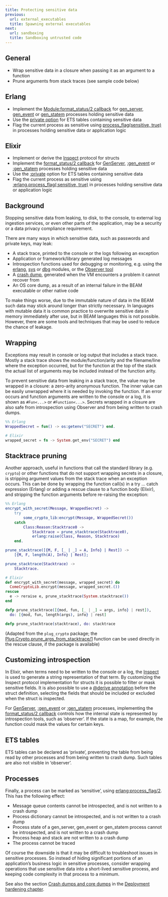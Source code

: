```yaml
---
title: Protecting sensitive data
previous:
  url: external_executables
  title: Spawning external executables
next:
  url: sandboxing
  title: Sandboxing untrusted code
---
```


## General

* Wrap sensitive data in a closure when passing it as an argument to a function
* Prune arguments from stack traces (see sample code below)

## Erlang

* Implement the [Module:format_status/2 callback](https://erlang.org/doc/man/gen_server.html#Module:format_status-2) for [gen_server](https://erlang.org/doc/man/gen_server.html), [gen_event](https://erlang.org/doc/man/gen_event.html) or [gen_statem](https://erlang.org/doc/man/gen_statem.html) processes holding sensitive data
* Use the [private option](https://erlang.org/doc/man/ets.html#new-2) for ETS tables containing sensitive data
* Flag the current process as sensitive using [process_flag(sensitive, true)](https://erlang.org/doc/man/erlang.html#process_flag-2) in processes holding sensitive data or application logic

##  Elixir

* Implement or derive the [Inspect](https://hexdocs.pm/elixir/Inspect.html) protocol for structs
* Implement the [format_status/2 callback](https://hexdocs.pm/elixir/GenServer.html#c:format_status/2) for [GenServer](https://hexdocs.pm/elixir/GenServer.html), [:gen_event](https://erlang.org/doc/man/gen_event.html) or [:gen_statem](https://erlang.org/doc/man/gen_statem.html) processes holding sensitive data
* Use the [:private](https://erlang.org/doc/man/ets.html#new-2) option for ETS tables containing sensitive data
* Flag the current process as sensitive using [:erlang.process_flag(:sensitive, true)](https://erlang.org/doc/man/erlang.html#process_flag-2) in processes holding sensitive data or application logic

## Background

Stopping sensitive data from leaking, to disk, to the console, to external log ingestion services, or even other parts of the application, may be a security or a data privacy compliance requirement.

There are many ways in which sensitive data, such as passwords and private keys, may leak:

* A stack trace, printed to the console or the logs following an exception
* Application or framework/library generated log messages
* Introspection functions used for debugging or monitoring, e.g. using the [erlang](https://erlang.org/doc/man/erlang.html), [sys](https://erlang.org/doc/man/sys.html) or [dbg](https://erlang.org/doc/man/dbg.html) modules, or the [Observer tool](https://erlang.org/doc/man/observer.html)
* A [crash dump](https://erlang.org/doc/apps/erts/crash_dump.html), generated when the VM encounters a problem it cannot recover from
* An OS core dump, as a result of an internal failure in the BEAM executable or other native code

To make things worse, due to the immutable nature of data in the BEAM such data may stick around longer than strictly necessary. In languages with mutable data it is common practice to overwrite sensitive data in memory immediately after use, but in BEAM languages this is not possible. However, there are some tools and techniques that may be used to reduce the chance of leakage.

## Wrapping

Exceptions may result in console or log output that includes a stack trace. Mostly a stack trace shows the module/function/arity and the filename/line where the exception occurred, but for the function at the top of the stack the actual list of arguments may be included instead of the function arity.

To prevent sensitive data from leaking in a stack trace, the value may be wrapped in a closure: a zero-arity anonymous function. The inner value can be easily unwrapped where it is needed by invoking the function. If an error occurs and function arguments are written to the console or a log, it is shown as `#Fun<...>` or `#Function<...>`. Secrets wrapped in a closure are also safe from introspection using Observer and from being written to crash dumps.

```erlang
%% Erlang
WrappedSecret = fun() -> os:getenv("SECRET") end.
```

```elixir
# Elixir
wrapped_secret = fn -> System.get_env("SECRET") end
```

## Stacktrace pruning

Another approach, useful in functions that call the standard library (e.g. `crypto`) or other functions that do not support wrapping secrets in a closure, is stripping argument values from the stack trace when an exception occurs. This can be done by wrapping the function call(s) in a try ... catch expression (Erlang) or adding a rescue clause to a function body (Elixir), and stripping the function arguments before re-raising the exception:

```erlang
%% Erlang
encrypt_with_secret(Message, WrappedSecret) ->
    try
        some_crypto_lib:encrypt(Message, WrappedSecret())
    catch
        Class:Reason:Stacktrace0 ->
            Stacktrace = prune_stacktrace(Stacktrace0),
            erlang:raise(Class, Reason, Stacktrace)
    end.

prune_stacktrace([{M, F, [_ | _] = A, Info} | Rest]) ->
    [{M, F, length(A), Info} | Rest];

prune_stacktrace(Stacktrace) ->
    Stacktrace.
```

```elixir
# Elixir
def encrypt_with_secret(message, wrapped_secret) do
  ComeCryptoLib.encrypt(message, wrapped_secret.())
rescue
  e -> reraise e, prune_stacktrace(System.stacktrace())
end

defp prune_stacktrace([{mod, fun, [_ | _] = args, info} | rest]),
  do: [{mod, fun, length(args), info} | rest]

defp prune_stacktrace(stacktrace), do: stacktrace
```

(Adapted from the `plug_crypto` package; the [Plug.Crypto.prune_args_from_stacktrace/1](https://github.com/elixir-plug/plug_crypto/blob/v1.0.0/lib/plug/crypto.ex#L11-L21) function can be used directly in the rescue clause, if the package is available)

## Customizing introspection

In Elixir, when terms need to be written to the console or a log, the [Inspect](https://hexdocs.pm/elixir/Inspect.html) is used to generate a string representation of that term. By customizing the Inspect protocol implementation for structs it is possible to filter or mask sensitive fields. It is also possible to use a [@derive annotation](https://hexdocs.pm/elixir/Inspect.html#module-deriving) before the struct definition, selecting the fields that should be included or excluded when the struct is inspected.

For [GenServer](https://hexdocs.pm/elixir/GenServer.html), [:gen_event](https://erlang.org/doc/man/gen_event.html) or [:gen_statem](https://erlang.org/doc/man/gen_statem.html) processes, implementing the [format_status/2 callback](https://hexdocs.pm/elixir/GenServer.html#c:format_status/2) controls how the internal state is represented by introspection tools, such as ‘observer’. If the state is a map, for example, the function could mask the values for certain keys.

## ETS tables

ETS tables can be declared as ‘private’, preventing the table from being read by other processes and from being written to crash dump. Such tables are also not visible in ‘observer’.

## Processes

Finally, a process can be marked as ‘sensitive’, using [erlang:process_flag/2](https://erlang.org/doc/man/erlang.html#process_flag-2). This has the following effect:

* Message queue contents cannot be introspected, and is not written to a crash dump
* Process dictionary cannot be introspected, and is not written to a crash dump
* Process state of a gen_server, gen_event or gen_statem process cannot be introspected, and is not written to a crash dump
* Process heap and stack are not written to a crash dump
* The process cannot be traced

Of course the downside is that it may be difficult to troubleshoot issues in sensitive processes. So instead of hiding significant portions of an application’s business logic in sensitive processes, consider wrapping operations that use sensitive data into a short-lived sensitive process, and keeping code complexity in that process to a minimum.

See also the section [Crash dumps and core dumps](crash_dumps) in the
[Deployment hardening chapter](deployment_hardening).
